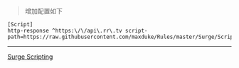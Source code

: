 > 增加配置如下

```
[Script]
http-response ^https:\/\/api\.rr\.tv script-path=https://raw.githubusercontent.com/maxduke/Rules/master/Surge/Script/RRtv.js
```


---
[Surge Scripting](https://manual.nssurge.com/scripting/http-response.html)
